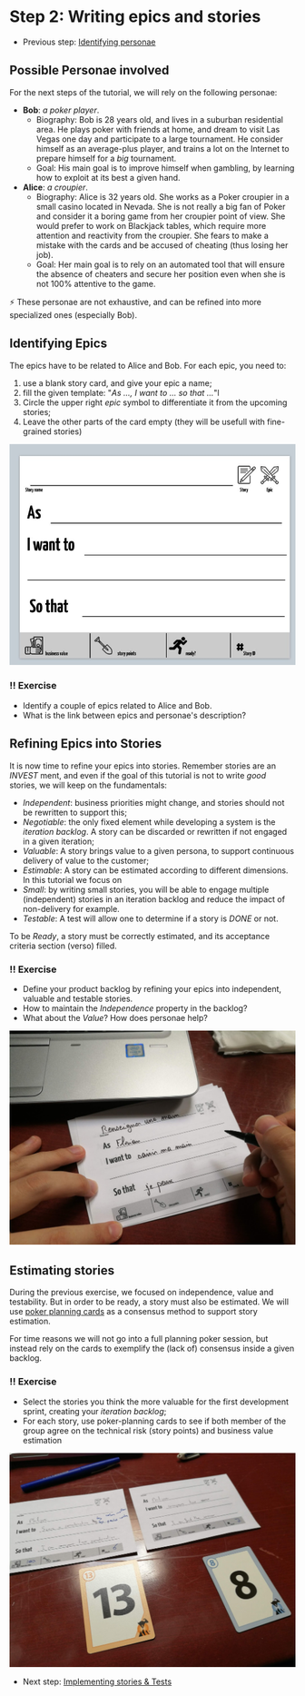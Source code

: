 # Step 2: Writing epics and stories

  * Previous step: [Identifying personae](./step1.md)

## Possible Personae involved

For the next steps of the tutorial, we will rely on the following personae:

  - **Bob**: _a poker player_.
    - Biography: Bob is 28 years old, and lives in a suburban residential area. He plays poker with friends at home, 
        and dream to visit Las Vegas one day and participate to a large tournament. He consider himself as an 
        average-plus player, and trains a lot on the Internet to prepare himself for a _big_ tournament.
    - Goal: His main goal is to improve himself when gambling, by learning how to exploit at its best a given hand.
  - **Alice**: _a croupier_.
    - Biography: Alice is 32 years old. She works as a Poker croupier in a small casino located in Nevada. She is not 
        really a big fan of Poker and consider it a boring game from her croupier point of view. She would prefer to 
        work on Blackjack tables, which require more attention and reactivity from the croupier. She fears to make a 
        mistake with the cards and be accused of cheating (thus losing her job).
     - Goal: Her main goal is to rely on an automated tool that will ensure the absence of cheaters and secure her 
        position even when she is not 100% attentive to the game.

:zap: These personae are not exhaustive, and can be refined into more specialized ones (especially Bob).

## Identifying Epics

The epics have to be related to Alice and Bob. For each epic, you need to:
 
   1. use a blank story card, and give your epic a name;
   2. fill the given template: "_As ..., I want to ... so that ..._"l
   3. Circle the upper right _epic_ symbol to differentiate it from the upcoming stories;
   4. Leave the other parts of the card empty (they will be usefull with fine-grained stories)
   
<div align="center">

![](../pics/story_card.jpg)

</div>

### :bangbang: Exercise

  - Identify a couple of epics related to Alice and Bob.
  - What is the link between epics and personae's description? 

## Refining Epics into Stories

It is now time to refine your epics into stories. Remember stories are an _INVEST_ ment, and even if the goal of this 
tutorial is not to write _good_ stories, we will keep on the fundamentals:

  - _Independent_: business priorities might change, and stories should not be rewritten to support this;
  - _Negotiable_: the only fixed element while developing a system is the _iteration backlog_. A story can be discarded 
    or rewritten if not engaged in a given iteration;
  - _Valuable_: A story brings value to a given persona, to support continuous delivery of value to the customer;
  - _Estimable_: A story can be estimated according to different dimensions. In this tutorial we focus on 
  - _Small_: by writing small stories, you will be able to engage multiple (independent) stories in an iteration 
    backlog and reduce the impact of non-delivery for example. 
  - _Testable_: A test will allow one to determine if a story is _DONE_ or not.

To be _Ready_, a story must be correctly estimated, and its acceptance criteria section (verso) filled.

### :bangbang: Exercise

  - Define your product backlog by refining your epics into independent, valuable and testable stories. 
  - How to maintain the _Independence_ property in the backlog?
  - What about the _Value_? How does personae help?

<div align="center">

![](../pics/stories.jpg)

</div>


## Estimating stories

During the previous exercise, we focused on independence, value and testability. But in order to be ready, a story must 
also be estimated. We will use [poker planning cards](../../organizers/agile_planning_pokerA4RV.pdf) as a consensus 
method to support story estimation. 

For time reasons we will not go into a full planning poker session, but instead rely on the cards to exemplify the 
(lack of) consensus inside a given backlog.

### :bangbang: Exercise

  - Select the stories you think the more valuable for the first development sprint, creating your _iteration backlog_;
  - For each story, use poker-planning cards to see if both member of the group agree on the technical risk (story 
    points) and business value estimation

<div align="center">

![](../pics/estimation.jpg)

</div>


  * Next step: [Implementing stories & Tests](./step3.md)